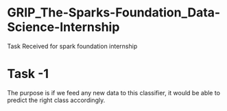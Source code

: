 # GRIP_The-Sparks-Foundation_Data-Science-Internship
Task Received for spark foundation internship 
# Task -1
The purpose is if we feed any new data to this  classifier, it would be able to predict the right class accordingly. 

